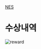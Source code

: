 [NES](http://nes-env.eba-9ycvw3yi.ap-northeast-2.elasticbeanstalk.com/)

# 수상내역

![reward](https://user-images.githubusercontent.com/108659935/217239819-7c7dc07d-4c75-40a2-acd4-137eb85f38cf.png)
